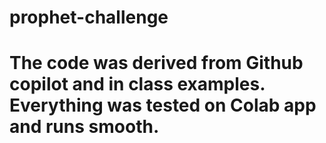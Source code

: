 # prophet-challenge

# The code was derived from Github copilot and in class examples. Everything was tested on Colab app and runs smooth.